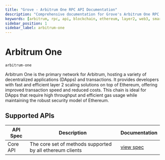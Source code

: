 ```yaml
---
title: "Grove - Arbitrum One RPC API Documentation"
description: "Comprehensive documentation for Grove's Arbitrum One RPC API, covering endpoint details and integration strategies for blockchain developers."
keywords: [arbitrum, rpc, api, blockchain, ethereum, layer2, web3, smart contracts, grove, pocket, pokt]
sidebar_position: 1
sidebar_label: arbitrum-one
---
```


# Arbitrum One

`arbitrum-one`

Arbitrum One is the primary network for Arbitrum, hosting a variety of decentralized applications (DApps) and transactions. It provides developers with fast and efficient layer 2 scaling solutions on top of Ethereum, offering improved transaction speed and reduced costs. This chain is ideal for DApps that require high throughput and efficient gas usage while maintaining the robust security model of Ethereum.

## Supported APIs

| API Spec | Description                                               | Documentation                  |
| -------- | --------------------------------------------------------- | ------------------------------ |
| Core API | The core set of methods supported by all ethereum clients | [view spec](../specs/core-api) |
